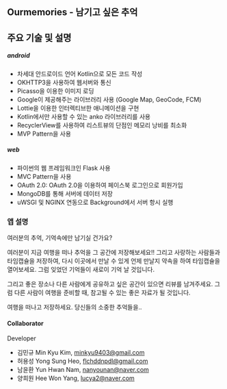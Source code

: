 ## Ourmemories - 남기고 싶은 추억

## 주요 기술 및 설명

##### android
+ 차세대 안드로이드 언어 Kotlin으로 모든 코드 작성
+ OKHTTP3을 사용하여 웹서버와 통신
+ Picasso을 이용한 이미지 로딩
+ Google이 제공해주는 라이브러리 사용 (Google Map, GeoCode, FCM)
+ Lottie을 이용한 인터렉티브한 애니메이션을 구현
+ Kotlin에서만 사용할 수 있는 anko 라이브러리를 사용
+ RecyclerView를 사용하여 리스트뷰의 단점인 메모리 낭비를 최소화
+ MVP Pattern을 사용

##### web
+ 파이썬의 웹 프레임워크인 Flask 사용
+ MVC Pattern을 사용
+ OAuth 2.0: OAuth 2.0을 이용하여 페이스북 로그인으로 회원가입
+ MongoDB를 통해 서버에 데이터 저장
+ uWSGI 및 NGINX 연동으로 Background에서 서버 항시 실행

### 앱 설명
여러분의 추억, 기억속에만 남기실 건가요?

여러분이 지금 여행을 떠나 추억을 그 공간에 저장해보세요!! 그리고 사랑하는 사람들과 타임캡슐을 저장하여,
다시 이곳에서 만날 수 있게 언제 만날지 약속을 하여 타임캡슐을 열어보세요. 그럼 잊었던 기억들이 새로이 기억 날 것입니다.

그리고 좋은 장소나 다른 사람에게 공유하고 싶은 공간이 있으면 리뷰를 남겨주세요. 그럼 다른 사람이 여행을 준비할 때, 
참고될 수 있는 좋은 자료가 될 것입니다.

여행을 떠나고 저장하세요. 당신들의 소중한 추억들을..

#### Collaborator

Developer
* 김민규 Min Kyu Kim, minkyu9403@gmail.com
* 허용성 Yong Sung Heo, flchddnpdl@gmail.com
* 남윤환 Yun Hwan Nam, nanyounan@naver.com 
* 양희원 Hee Won Yang, lucya2@naver.com
